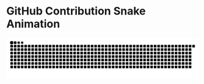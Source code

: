 # GitHub Contribution Snake Animation

![snake gif](https://github.com/Thisizzellie/Thisizzellie/blob/main/dist/snake.svg)
